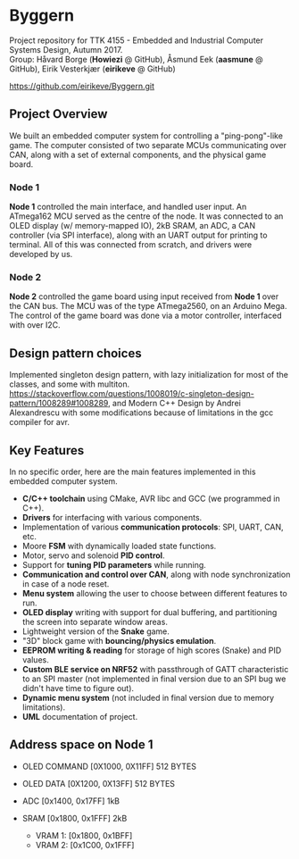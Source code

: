 # Byggern

Project repository for TTK 4155 - Embedded and Industrial Computer Systems Design, Autumn 2017.  
Group: Håvard Borge (__Howiezi__ @ GitHub), Åsmund Eek (__aasmune__ @ GitHub), Eirik Vesterkjær (__eirikeve__ @ GitHub)  

https://github.com/eirikeve/Byggern.git

## Project Overview

We built an embedded computer system for controlling a "ping-pong"-like game. The computer consisted of two separate MCUs communicating over CAN, along with a set of external components, and the physical game board.

### Node 1

__Node 1__ controlled the main interface, and handled user input. An ATmega162 MCU served as the centre of the node. It was connected to an OLED display (w/ memory-mapped IO), 2kB SRAM, an ADC, a CAN controller (via SPI interface), along with an UART output for printing to terminal. All of this was connected from scratch, and drivers were developed by us.

### Node 2
__Node 2__ controlled the game board using input received from __Node 1__ over the CAN bus. The MCU was of the type ATmega2560, on an Arduino Mega. The control of the game board was done via a motor controller, interfaced with over I2C.

## Design pattern choices
Implemented singleton design pattern, with lazy initialization for most of the classes, and some with multiton.
https://stackoverflow.com/questions/1008019/c-singleton-design-pattern/1008289#1008289, and Modern C++ Design by Andrei Alexandrescu with some modifications because of limitations in the gcc compiler for avr.


## Key Features

In no specific order, here are the main features implemented in this embedded computer system.

* __C/C++ toolchain__ using CMake, AVR libc and GCC (we programmed in C++).
* __Drivers__ for interfacing with various components.  
* Implementation of various __communication protocols__: SPI, UART, CAN, etc.
* Moore __FSM__ with dynamically loaded state functions.  
* Motor, servo and solenoid __PID control__.
* Support for __tuning PID parameters__ while running.
* __Communication and control over CAN__, along with node synchronization in case of a node reset.
* __Menu system__ allowing the user to choose between different features to run.  
* __OLED display__ writing with support for dual buffering, and partitioning the screen into separate window areas.  
* Lightweight version of the __Snake__ game.  
* "3D" block game with __bouncing/physics emulation__.  
* __EEPROM writing & reading__ for storage of high scores (Snake) and PID values.  
* __Custom BLE service on NRF52__ with passthrough of GATT characteristic to an SPI master (not implemented in final version due to an SPI bug we didn't have time to figure out).  
* __Dynamic menu system__ (not included in final version due to memory limitations). 
* __UML__ documentation of project.


## Address space on Node 1
- OLED COMMAND
[0X1000, 0X11FF] 512 BYTES

- OLED DATA
[0X1200, 0X13FF] 512 BYTES

- ADC
[0x1400, 0x17FF] 1kB

- SRAM
[0x1800, 0x1FFF] 2kB
    - VRAM 1: [0x1800, 0x1BFF]
    - VRAM 2: [0x1C00, 0x1FFF]
